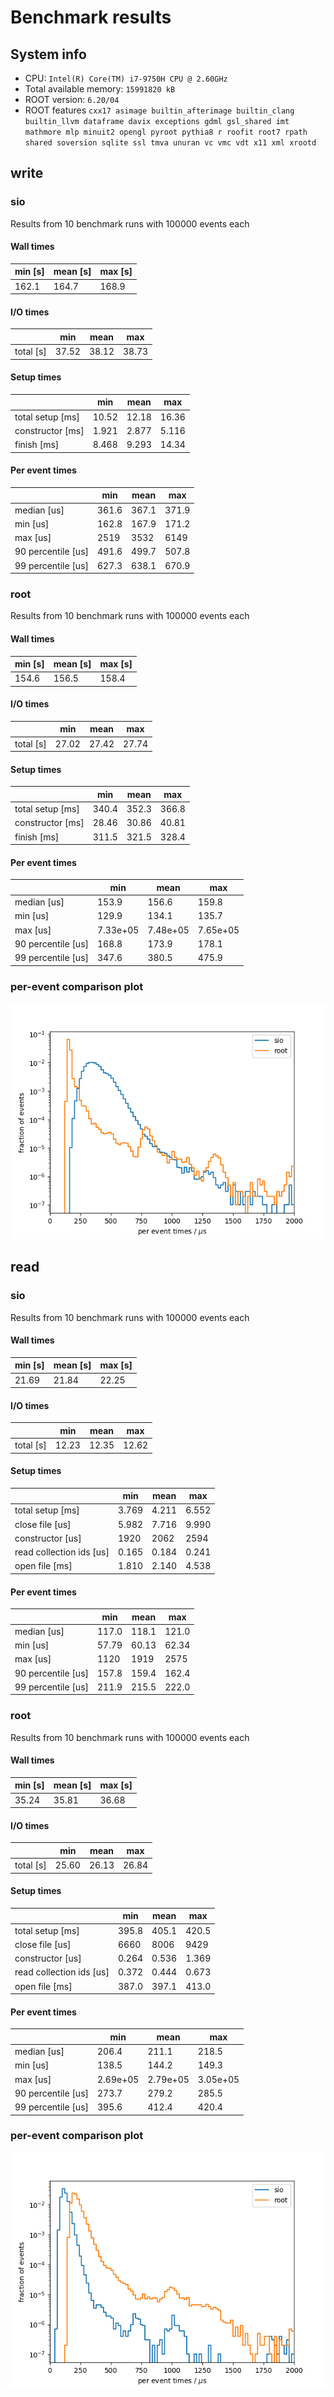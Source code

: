 # Benchmark results
## System info
- CPU: `Intel(R) Core(TM) i7-9750H CPU @ 2.60GHz`
- Total available memory: `15991820 kB`
- ROOT version: `6.20/04`
- ROOT features `cxx17 asimage builtin_afterimage builtin_clang builtin_llvm dataframe davix exceptions gdml gsl_shared imt mathmore mlp minuit2 opengl pyroot pythia8 r roofit root7 rpath shared soversion sqlite ssl tmva unuran vc vmc vdt x11 xml xrootd`

## write

### sio
Results from 10 benchmark runs with 100000 events each

#### Wall times
| min [s]  | mean [s] |  max [s] |
|----------|----------|----------|
|    162.1 |    164.7 |    168.9 |

#### I/O times
|                          |   min    |   mean   |   max    |
|--------------------------|----------|----------|----------|
| total [s]                |    37.52 |    38.12 |    38.73 |
#### Setup times
|                          |   min    |   mean   |   max    |
|--------------------------|----------|----------|----------|
| total setup [ms]         |    10.52 |    12.18 |    16.36 |
| constructor [ms]         |    1.921 |    2.877 |    5.116 |
| finish [ms]              |    8.468 |    9.293 |    14.34 |
#### Per event times
|                          |   min    |   mean   |   max    |
|--------------------------|----------|----------|----------|
| median [us]              |    361.6 |    367.1 |    371.9 |
| min [us]                 |    162.8 |    167.9 |    171.2 |
| max [us]                 |     2519 |     3532 |     6149 |
| 90 percentile [us]       |    491.6 |    499.7 |    507.8 |
| 99 percentile [us]       |    627.3 |    638.1 |    670.9 |

### root
Results from 10 benchmark runs with 100000 events each

#### Wall times
| min [s]  | mean [s] |  max [s] |
|----------|----------|----------|
|    154.6 |    156.5 |    158.4 |

#### I/O times
|                          |   min    |   mean   |   max    |
|--------------------------|----------|----------|----------|
| total [s]                |    27.02 |    27.42 |    27.74 |
#### Setup times
|                          |   min    |   mean   |   max    |
|--------------------------|----------|----------|----------|
| total setup [ms]         |    340.4 |    352.3 |    366.8 |
| constructor [ms]         |    28.46 |    30.86 |    40.81 |
| finish [ms]              |    311.5 |    321.5 |    328.4 |
#### Per event times
|                          |   min    |   mean   |   max    |
|--------------------------|----------|----------|----------|
| median [us]              |    153.9 |    156.6 |    159.8 |
| min [us]                 |    129.9 |    134.1 |    135.7 |
| max [us]                 | 7.33e+05 | 7.48e+05 | 7.65e+05 |
| 90 percentile [us]       |    168.8 |    173.9 |    178.1 |
| 99 percentile [us]       |    347.6 |    380.5 |    475.9 |

### per-event comparison plot

![per event distribution for write](per_event_write.png)

## read

### sio
Results from 10 benchmark runs with 100000 events each

#### Wall times
| min [s]  | mean [s] |  max [s] |
|----------|----------|----------|
|    21.69 |    21.84 |    22.25 |

#### I/O times
|                          |   min    |   mean   |   max    |
|--------------------------|----------|----------|----------|
| total [s]                |    12.23 |    12.35 |    12.62 |
#### Setup times
|                          |   min    |   mean   |   max    |
|--------------------------|----------|----------|----------|
| total setup [ms]         |    3.769 |    4.211 |    6.552 |
| close file [us]          |    5.982 |    7.716 |    9.990 |
| constructor [us]         |     1920 |     2062 |     2594 |
| read collection ids [us] |    0.165 |    0.184 |    0.241 |
| open file [ms]           |    1.810 |    2.140 |    4.538 |
#### Per event times
|                          |   min    |   mean   |   max    |
|--------------------------|----------|----------|----------|
| median [us]              |    117.0 |    118.1 |    121.0 |
| min [us]                 |    57.79 |    60.13 |    62.34 |
| max [us]                 |     1120 |     1919 |     2575 |
| 90 percentile [us]       |    157.8 |    159.4 |    162.4 |
| 99 percentile [us]       |    211.9 |    215.5 |    222.0 |

### root
Results from 10 benchmark runs with 100000 events each

#### Wall times
| min [s]  | mean [s] |  max [s] |
|----------|----------|----------|
|    35.24 |    35.81 |    36.68 |

#### I/O times
|                          |   min    |   mean   |   max    |
|--------------------------|----------|----------|----------|
| total [s]                |    25.60 |    26.13 |    26.84 |
#### Setup times
|                          |   min    |   mean   |   max    |
|--------------------------|----------|----------|----------|
| total setup [ms]         |    395.8 |    405.1 |    420.5 |
| close file [us]          |     6660 |     8006 |     9429 |
| constructor [us]         |    0.264 |    0.536 |    1.369 |
| read collection ids [us] |    0.372 |    0.444 |    0.673 |
| open file [ms]           |    387.0 |    397.1 |    413.0 |
#### Per event times
|                          |   min    |   mean   |   max    |
|--------------------------|----------|----------|----------|
| median [us]              |    206.4 |    211.1 |    218.5 |
| min [us]                 |    138.5 |    144.2 |    149.3 |
| max [us]                 | 2.69e+05 | 2.79e+05 | 3.05e+05 |
| 90 percentile [us]       |    273.7 |    279.2 |    285.5 |
| 99 percentile [us]       |    395.6 |    412.4 |    420.4 |

### per-event comparison plot

![per event distribution for read](per_event_read.png)
